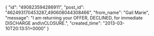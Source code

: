  {
   "id": "490823594286911",
   "post_id": "462493170453287_490608044308466",
   "from_name": "Gail Marie",
   "message": "I am returning your OFFER, DECLINED, for immediate DISCHARGE and\nCLOSURE.",
   "created_time": "2013-03-10T20:13:51+0000"
 }
